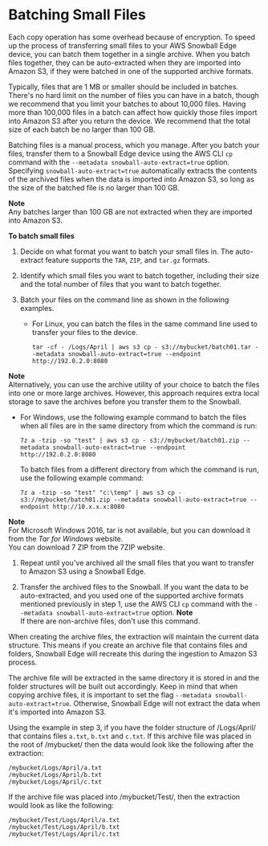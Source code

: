 # Batching Small Files<a name="batching-small-files"></a>

Each copy operation has some overhead because of encryption\. To speed up the process of transferring small files to your AWS Snowball Edge device, you can batch them together in a single archive\. When you batch files together, they can be auto\-extracted when they are imported into Amazon S3, if they were batched in one of the supported archive formats\.

Typically, files that are 1 MB or smaller should be included in batches\. There's no hard limit on the number of files you can have in a batch, though we recommend that you limit your batches to about 10,000 files\. Having more than 100,000 files in a batch can affect how quickly those files import into Amazon S3 after you return the device\. We recommend that the total size of each batch be no larger than 100 GB\.

Batching files is a manual process, which you manage\. After you batch your files, transfer them to a Snowball Edge device using the AWS CLI `cp` command with the `--metadata snowball-auto-extract=true` option\. Specifying `snowball-auto-extract=true` automatically extracts the contents of the archived files when the data is imported into Amazon S3, so long as the size of the batched file is no larger than 100 GB\.

**Note**  
Any batches larger than 100 GB are not extracted when they are imported into Amazon S3\.

**To batch small files**

1. Decide on what format you want to batch your small files in\. The auto\-extract feature supports the `TAR`, `ZIP`, and `tar.gz` formats\.

1. Identify which small files you want to batch together, including their size and the total number of files that you want to batch together\.

1. Batch your files on the command line as shown in the following examples\.
   + For Linux, you can batch the files in the same command line used to transfer your files to the device\. 

     ```
     tar -cf - /Logs/April | aws s3 cp - s3://mybucket/batch01.tar --metadata snowball-auto-extract=true --endpoint http://192.0.2.0:8080
     ```
**Note**  
Alternatively, you can use the archive utility of your choice to batch the files into one or more large archives\. However, this approach requires extra local storage to save the archives before you transfer them to the Snowball\.
   + For Windows, use the following example command to batch the files when all files are in the same directory from which the command is run:

     ```
     7z a -tzip -so "test" | aws s3 cp - s3://mybucket/batch01.zip --metadata snowball-auto-extract=true --endpoint http://192.0.2.0:8080
     ```

     To batch files from a different directory from which the command is run, use the following example command:

     ```
     7z a -tzip -so "test" "c:\temp" | aws s3 cp - s3://mybucket/batch01.zip --metadata snowball-auto-extract=true --endpoint http://10.x.x.x:8080
     ```
**Note**  
For Microsoft Windows 2016, tar is not available, but you can download it from the *Tar for Windows* website\.  
You can download 7 ZIP from the   7ZIP website\.

1. Repeat until you've archived all the small files that you want to transfer to Amazon S3 using a Snowball Edge\.

1. Transfer the archived files to the Snowball\. If you want the data to be auto\-extracted, and you used one of the supported archive formats mentioned previously in step 1, use the AWS CLI `cp` command with the `--metadata snowball-auto-extract=true` option\.
**Note**  
If there are non\-archive files, don't use this command\.

When creating the archive files, the extraction will maintain the current data structure\. This means if you create an archive file that contains files and folders, Snowball Edge will recreate this during the ingestion to Amazon S3 process\.

The archive file will be extracted in the same directory it is stored in and the folder structures will be built out accordingly\. Keep in mind that when copying archive files, it is important to set the flag `--metadata snowball-auto-extract=true`\. Otherwise, Snowball Edge will not extract the data when it's imported into Amazon S3\.

Using the example in step 3, if you have the folder structure of /Logs/April/ that contains files `a.txt`, `b.txt` and `c.txt`\. If this archive file was placed in the root of /mybucket/ then the data would look like the following after the extraction:

```
/mybucket/Logs/April/a.txt
/mybucket/Logs/April/b.txt
/mybucket/Logs/April/c.txt
```



If the archive file was placed into /mybucket/Test/, then the extraction would look as like the following:

```
/mybucket/Test/Logs/April/a.txt
/mybucket/Test/Logs/April/b.txt
/mybucket/Test/Logs/April/c.txt
```